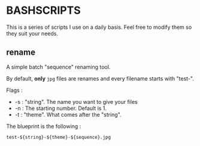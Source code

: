 # BASHSCRIPTS

This is a series of scripts I use on a daily basis. Feel free to modify them so they suit your needs.

## rename

A simple batch "sequence" renaming tool.

By default, **only** `jpg` files are renames and every filename starts with "test-".

Flags :
* -s : "string". The name you want to give your files
* -n : The starting number. Default is 1.
* -t : "theme". What comes after the "string".

The blueprint is the following :

`test-${string}-${theme}-${sequence}.jpg`
